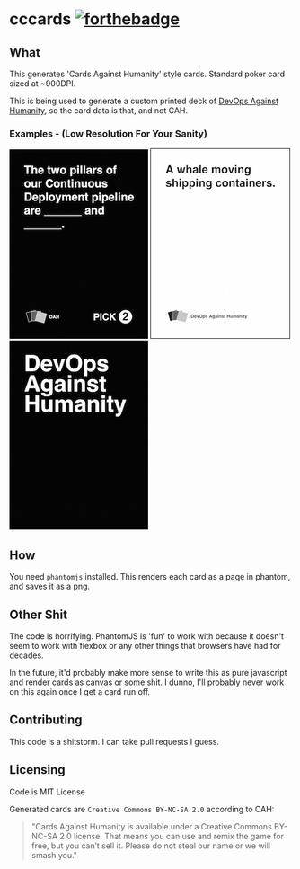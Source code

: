 # cccards [![forthebadge](http://forthebadge.com/images/badges/certified-steve-bruhle.svg)](http://forthebadge.com)

## What
This generates 'Cards Against Humanity' style cards. Standard poker card sized at ~900DPI.

This is being used to generate a custom printed deck of [DevOps Against Humanity](https://github.com/bridgetkromhout/devops-against-humanity), so the card data is that, and not CAH.

### Examples - (Low Resolution For Your Sanity)
![Black Card](https://raw.githubusercontent.com/kaylynb/cccards/master/cards_example/black3.png)
<img src="https://raw.githubusercontent.com/kaylynb/cccards/master/cards_example/white1.png" border="1" alt="White Card" />
![Card Back](https://raw.githubusercontent.com/kaylynb/cccards/master/cards_example/black_back.png)

## How
You need `phantomjs` installed. This renders each card as a page in phantom, and saves it as a png.

## Other Shit
The code is horrifying. PhantomJS is 'fun' to work with because it doesn't seem to work with flexbox or any other things that browsers have had for decades.

In the future, it'd probably make more sense to write this as pure javascript and render cards as canvas or some shit. I dunno, I'll probably never work on this again once I get a card run off.

## Contributing
This code is a shitstorm. I can take pull requests I guess.

## Licensing
Code is MIT License

Generated cards are `Creative Commons BY-NC-SA 2.0` according to CAH:

> "Cards Against Humanity is available under a Creative Commons BY-NC-SA 2.0 license. That means you can use and remix the game for free, but you can’t sell it. Please do not steal our name or we will smash you."
